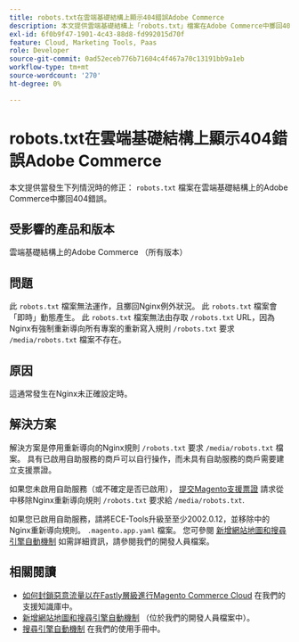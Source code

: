 ```yaml
---
title: robots.txt在雲端基礎結構上顯示404錯誤Adobe Commerce
description: 本文提供雲端基礎結構上「robots.txt」檔案在Adobe Commerce中擲回404錯誤時的修正。
exl-id: 6f0b9f47-1901-4c43-88d8-fd992015d70f
feature: Cloud, Marketing Tools, Paas
role: Developer
source-git-commit: 0ad52eceb776b71604c4f467a70c13191bb9a1eb
workflow-type: tm+mt
source-wordcount: '270'
ht-degree: 0%

---
```


# robots.txt在雲端基礎結構上顯示404錯誤Adobe Commerce

本文提供當發生下列情況時的修正： `robots.txt` 檔案在雲端基礎結構上的Adobe Commerce中擲回404錯誤。

## 受影響的產品和版本

雲端基礎結構上的Adobe Commerce （所有版本）

## 問題

此 `robots.txt` 檔案無法運作，且擲回Nginx例外狀況。 此 `robots.txt` 檔案會「即時」動態產生。 此 `robots.txt` 檔案無法由存取 `/robots.txt` URL，因為Nginx有強制重新導向所有專案的重新寫入規則 `/robots.txt` 要求 `/media/robots.txt` 檔案不存在。

## 原因

這通常發生在Nginx未正確設定時。

## 解決方案

解決方案是停用重新導向的Nginx規則 `/robots.txt` 要求 `/media/robots.txt` 檔案。 具有已啟用自助服務的商戶可以自行操作，而未具有自助服務的商戶需要建立支援票證。

如果您未啟用自助服務（或不確定是否已啟用）， [提交Magento支援票證](/help/help-center-guide/help-center/magento-help-center-user-guide.md#submit-ticket) 請求從中移除Nginx重新導向規則 `/robots.txt` 要求給 `/media/robots.txt`.

如果您已啟用自助服務，請將ECE-Tools升級至至少2002.0.12，並移除中的Nginx重新導向規則。 `.magento.app.yaml` 檔案。 您可參閱 [新增網站地圖和搜尋引擎自動機制](https://experienceleague.adobe.com/docs/commerce-cloud-service/user-guide/configure-store/robots-sitemap.html) 如需詳細資訊，請參閱我們的開發人員檔案。

## 相關閱讀

* [如何封鎖惡意流量以在Fastly層級進行Magento Commerce Cloud](/help/how-to/general/block-malicious-traffic-for-magento-commerce-on-fastly-level.md) 在我們的支援知識庫中。
* [新增網站地圖和搜尋引擎自動機制](https://devdocs.magento.com/cloud/trouble/robots-sitemap.html) （位於我們的開發人員檔案中）。
* [搜尋引擎自動機制](https://experienceleague.adobe.com/docs/commerce-admin/marketing/seo/seo-overview.html#search-engine-robots) 在我們的使用手冊中。
